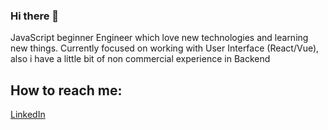 ### Hi there 👋

JavaScript beginner Engineer which love new technologies and learning new things. Currently focused on working with User Interface (React/Vue), also i have a little bit of non commercial experience in Backend

## How to reach me:
[LinkedIn](https://www.linkedin.com/in/nikolas-ambroziewicz-586412194/)
